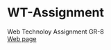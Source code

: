 # WT-Assignment
Web Technoloy Assignment GR-8
<br>
<a href="https://sayan3990.github.io/WT-Assignment"/>Web page</a>
